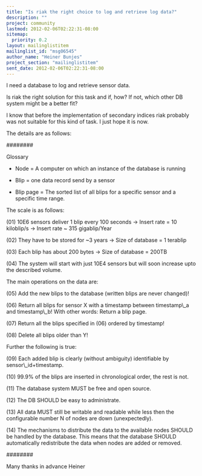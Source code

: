 ```yaml
---
title: "Is riak the right choice to log and retrieve log data?"
description: ""
project: community
lastmod: 2012-02-06T02:22:31-08:00
sitemap:
  priority: 0.2
layout: mailinglistitem
mailinglist_id: "msg06545"
author_name: "Heiner Bunjes"
project_section: "mailinglistitem"
sent_date: 2012-02-06T02:22:31-08:00
---
```


I need a database to log and retrieve sensor data.

Is riak the right solution for this task and if, how?
If not, which other DB system might be a better fit?

I know that before the implementation of secondary indices riak probably 
was not suitable for this kind of task. I just hope it is now.


The details are as follows:

######## 

Glossary

- Node = A computer on which an instance of the database
 is running

- Blip = one data record send by a sensor

- Blip page = The sorted list of all blips for a specific sensor
 and a specific time range.


The scale is as follows:

(01) 10E6 sensors deliver 1 blip every 100 seconds
 -&gt; Insert rate = 10 kiloblip/s
 -&gt; Insert rate ~ 315 gigablip/Year

(02) They have to be stored for ~3 years
 -&gt; Size of database = 1 terablip

(03) Each blip has about 200 bytes
 -&gt; Size of database = 200TB

(04) The system will start with just 10E4 sensors but will
 soon increase upto the described volume.


The main operations on the data are:

(05) Add the new blips to the database
 (written blips are never changed)!

(06) Return all blips for sensor X with a timestamp
 between timestamp\\_a and timestamp\\_b!
 With other words: Return a blip page.

(07) Return all the blips specified in (06) ordered
 by timestamp!

(08) Delete all blips older than Y!


Further the following is true:

(09) Each added blip is clearly (without ambiguity) identifiable by
 sensor\\_id+timestamp.

(10) 99.9% of the blips are inserted in
 chronological order, the rest is not.

(11) The database system MUST be free and open source.

(12) The DB SHOULD be easy to administrate.

(13) All data MUST still be writable and readable while less
 then the configurable number N of nodes are down (unexpectedly).

(14) The mechanisms to distribute the data to the available
 nodes SHOULD be handled by the database.
 This means that the database SHOULD automatically
 redistribute the data when nodes are added or removed.

######## 


Many thanks in advance
Heiner


